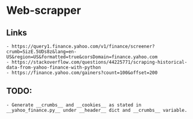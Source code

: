 # Web-scrapper

## Links
    - https://query1.finance.yahoo.com/v1/finance/screener?crumb=SizE.5UDs8z&lang=en-US&region=US&formatted=true&corsDomain=finance.yahoo.com
    - https://stackoverflow.com/questions/44225771/scraping-historical-data-from-yahoo-finance-with-python
    - https://finance.yahoo.com/gainers?count=100&offset=200

## TODO:
    - Generate __crumbs__ and __cookies__ as stated in __yahoo_finance.py__ under __header__ dict and __crumbs__ variable.